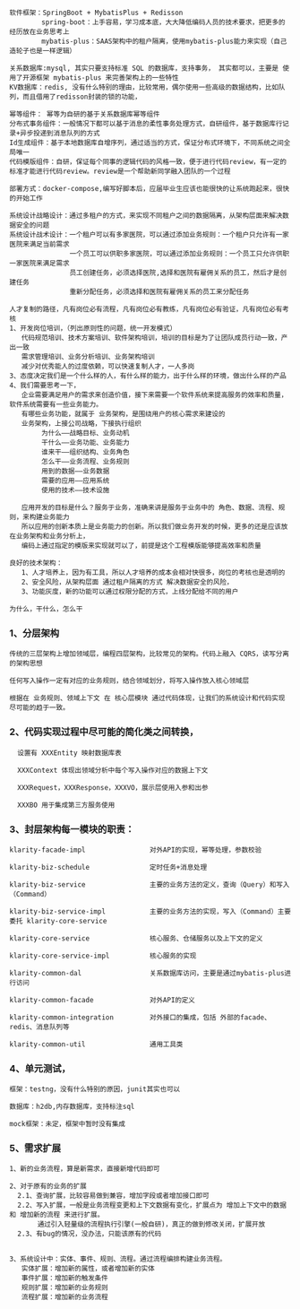         软件框架：SpringBoot + MybatisPlus + Redisson            spring-boot：上手容易，学习成本底，大大降低编码人员的技术要求，把更多的经历放在业务思考上            mybatis-plus：SAAS架构中的租户隔离，使用mybatis-plus能力来实现（自己造轮子也是一样逻辑）    关系数据库:mysql, 其实只要支持标准 SQL 的数据库，支持事务， 其实都可以，主要是 使用了开源框架 mybatis-plus 来完善架构上的一些特性    KV数据库：redis, 没有什么特别的理由，比较常用，偶尔使用一些高级的数据结构，比如队列，而且借用了redisson封装的锁的功能，    幂等组件： 幂等为自研的基于关系数据库幂等组件    分布式事务组件：一般情况下都可以基于消息的柔性事务处理方式，自研组件，基于数据库行记录+异步投递到消息队列的方式    Id生成组件：基于本地数据库自增序列，通过适当的方式，保证分布式环境下，不同系统之间全局唯一    代码模版组件：自研，保证每个同事的逻辑代码的风格一致，便于进行代码review，有一定的标准才能进行代码review。review是一个帮助新同学融入团队的一个过程    部署方式：docker-compose,编写好脚本后，应届毕业生应该也能很快的让系统跑起来，很快的开始工作    系统设计战略设计：通过多租户的方式，来实现不同租户之间的数据隔离，从架构层面来解决数据安全的问题    系统设计战术设计：一个租户可以有多家医院，可以通过添加业务规则：一个租户只允许有一家医院来满足当前需求                   一个员工可以供职多家医院，可以通过添加业务规则：一个员工只允许供职一家医院来满足需求                   员工创建任务，必须选择医院,选择和医院有雇佣关系的员工，然后才是创建任务                   重新分配任务，必须选择和医院有雇佣关系的员工来分配任务    人才复制的路径，凡有岗位必有流程，凡有岗位必有教练，凡有岗位必有验证，凡有岗位必有考核    1、开发岗位培训，（列出原则性的问题，统一开发模式）       代码规范培训、技术方案培训、软件架构培训，培训的目标是为了让团队成员行动一致，产出一致       需求管理培训、业务分析培训、业务架构培训       减少对优秀能人的过度依赖，可以快速复制人才，一人多岗    3、态度决定我们是一个什么样的人，有什么样的能力，出于什么样的环境，做出什么样的产品    4、我们需要思考一下，       企业需要满足用户的需求来创造价值，接下来需要一个软件系统来提高服务的效率和质量，软件系统需要有一些业务能力。       有哪些业务功能，就属于 业务架构，是围绕用户的核心需求来建设的       业务架构，上接公司战略，下接执行组织            为什么——战略目标、业务动机            干什么——业务功能、业务能力            谁来干——组织结构、业务角色            怎么干——业务流程、业务规则            用到的数据——业务数据            需要的应用——应用系统            使用的技术——技术设施       应用开发的目标是什么？服务于业务，准确来讲是服务于业务中的 角色、数据、流程、规则，来构建业务能力       所以应用的创新本质上是业务能力的创新。所以我们做业务开发的时候，更多的还是应该放在业务架构和业务分析上，       编码上通过指定的模版来实现就可以了，前提是这个工程模版能够提高效率和质量        良好的技术架构：       1、人才培养上，因为有工具，所以人才培养的成本会相对快很多，岗位的考核也是透明的       2、安全风险，从架构层面 通过租户隔离的方式 解决数据安全的风险，       3、功能灰度，新的功能可以通过权限分配的方式，上线分配给不同的用户    为什么，干什么，怎么干                     ### 1、分层架构    传统的三层架构上增加领域层，编程四层架构，比较常见的架构。代码上融入 CQRS，读写分离的架构思想    任何写入操作一定有对应的业务规则，结合领域划分，将写入操作放入核心领域层    根据在 业务规则、领域上下文 在 核心层模块 通过代码体现，让我们的系统设计和代码实现尽可能的趋于一致。### 2、代码实现过程中尽可能的简化类之间转换，      设置有 XXXEntity 映射数据库表      XXXContext 体现出领域分析中每个写入操作对应的数据上下文      XXXRequest，XXXResponse，XXXVO，展示层使用入参和出参      XXXBO 用于集成第三方服务使用### 3、封层架构每一模块的职责：    klarity-facade-impl                对外API的实现，幂等处理，参数校验     klarity-biz-schedule               定时任务+消息处理    klarity-biz-service                主要的业务方法的定义，查询（Query）和写入（Command）    klarity-biz-service-impl           主要的业务方法的实现，写入（Command）主要委托 klarity-core-service    klarity-core-service               核心服务、仓储服务以及上下文的定义    klarity-core-service-impl          核心服务的实现    klarity-common-dal                 关系数据库访问，主要是通过mybatis-plus进行访问    klarity-common-facade              对外API的定义    klarity-common-integration         对外接口的集成，包括 外部的facade、redis、消息队列等    klarity-common-util                通用工具类### 4、单元测试，    框架：testng，没有什么特别的原因，junit其实也可以    数据库：h2db,内存数据库，支持标注sql    mock框架：未定，框架中暂时没有集成### 5、需求扩展        1、新的业务流程，算是新需求，直接新增代码即可    2、对于原有的业务的扩展      2.1、查询扩展，比较容易做到兼容，增加字段或者增加接口即可      2.2、写入扩展，一般是业务流程变更和上下文数据有变化，扩展点为 增加上下文中的数据 和 增加新的流程 来进行扩展。           通过引入轻量级的流程执行引擎(一般自研)，真正的做到修改关闭，扩展开放      2.3、有bug的情况，没办法，只能该原有的代码    3、系统设计中：实体、事件、规则、流程。通过流程编排构建业务流程。       实体扩展：增加新的属性，或者增加新的实体       事件扩展：增加新的触发条件       规则扩展：增加新的业务规则       流程扩展：增加新的业务流程            